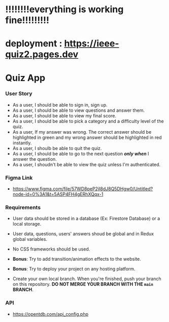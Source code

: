 <!-- OSAMA -->






# !!!!!!!!everything is working fine!!!!!!!!!
# deployment : https://ieee-quiz2.pages.dev
# Quiz App

### User Story
- As a user, I should be able to sign in, sign up.
- As a user, I should be able to view questions and answer them.
- As a user, I should be able to view my final score.
- As a user, I should be able to pick a category and a difficulty level of the quiz.
- As a user, If my answer was wrong. The correct answer should be highlighted in green and my wrong answer should be highlighted in red instantly.
- As a user, I shoulb be able to quit the quiz.
- As a user, I should be able to go to the next question ***only when*** I answer the question. 
- As a user, I shoudn't be able to view the quiz unless I'm authenticated. 


### Figma Link
- https://www.figma.com/file/57WD8peP2jI8dJ8Q5DHgw0/Untitled?node-id=0%3A1&t=5ASP4FH4gERhXQqx-1

### Requirements

- User data should be stored in a database (Ex: Firestore Database) or a local storage.

- User data, questions, users' answers shoud be global and in Redux global variables.

- No CSS frameworks should be used.

- **Bonus**: Try to add transition/animation effects to the website.

- **Bonus**: Try to deploy your project on any hosting platform.

- Create your own local branch. When you're finished, push your branch on this repository. **DO NOT MERGE YOUR BRANCH WITH THE `main` BRANCH**.

### API

- https://opentdb.com/api_config.php



